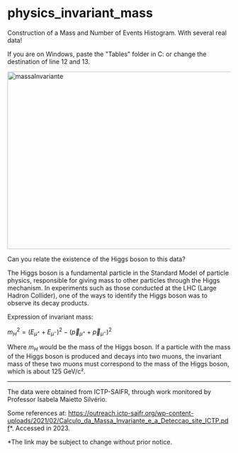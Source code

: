 # physics_invariant_mass

Construction of a Mass and Number of Events Histogram. With several real data!

If you are on Windows, paste the "Tables" folder in C: or change the destination of line 12 and 13.

<img src="https://github.com/user-attachments/assets/61f939fd-94fd-47ba-b389-9403b0a21487" alt="massaInvariante" height="400" width="700"/>

Can you relate the existence of the Higgs boson to this data?

The Higgs boson is a fundamental particle in the Standard Model of particle physics, responsible for giving mass to other particles through the Higgs mechanism. In experiments such as those conducted at the LHC (Large Hadron Collider), one of the ways to identify the Higgs boson was to observe its decay products.

​Expression of invariant mass:

$`m_H^2 = (E_{\mu^+} + E_{\mu^-})^2 - (\vec{p}_{\mu^+} + \vec{p}_{\mu^-})^2`$

Where $`m_H`$ would be the mass of the Higgs boson. If a particle with the mass of the Higgs boson is produced and decays into two muons, the invariant mass of these two muons must correspond to the mass of the Higgs boson, which is about 125 GeV/c².


---

The data were obtained from ICTP-SAIFR, through work monitored by Professor Isabela Maietto Silvério.

Some references at:
<https://outreach.ictp-saifr.org/wp-content-uploads/2021/02/Calculo_da_Massa_Invariante_e_a_Deteccao_site_ICTP.pdf>*. Accessed in 2023.

*The link may be subject to change without prior notice.
